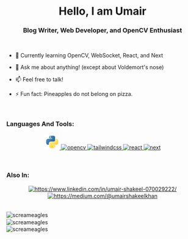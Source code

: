 <h1 align="center">Hello, I am Umair</h1>
<h3 align="center">Blog Writer, Web Developer, and OpenCV Enthusiast</h3>

<br />

- 🌱 Currently learning OpenCV, WebSocket, React, and Next

- 💬 Ask me about anything! (except about Voldemort's nose)

- 📫 Feel free to talk!

- ⚡ Fun fact: Pineapples do not belong on pizza.

<br />

<h3 align="left">Languages And Tools:</h3>
<p align="center">
  <a href="https://www.python.org" target="_blank" rel="noreferrer">
    <img src="https://raw.githubusercontent.com/devicons/devicon/master/icons/python/python-original.svg" alt="python" width="40" height="40" />
  </a>
  <a href="https://opencv.org/" target="_blank" rel="noreferrer">
    <img src="https://www.vectorlogo.zone/logos/opencv/opencv-icon.svg" alt="opencv" width="40" height="40" />
  </a>
  <a href="https://tailwindcss.com/" target="_blank" rel="noreferrer">
    <img src="https://www.vectorlogo.zone/logos/tailwindcss/tailwindcss-icon.svg" alt="tailwindcss" width="40" height="40" />
  </a>
  <a href="https://react.dev/" target="_blank" rel="noreferrer">
    <img src="https://www.vectorlogo.zone/logos/reactjs/reactjs-icon.svg" alt="react" width="40" height="40" />
  </a>
  <a href="https://nextjs.org/" target="_blank" rel="noreferrer">
    <img src="https://www.vectorlogo.zone/logos/nextjs/nextjs-icon.svg" alt="next" width="40" height="40" />
  </a>
<!--   <a href="https://www.mysql.com/" target="_blank" rel="noreferrer">
    <img src="https://raw.githubusercontent.com/devicons/devicon/master/icons/mysql/mysql-original-wordmark.svg" alt="mysql" width="40" height="40" />
  </a> -->
<!--   <a href="https://www.php.net" target="_blank" rel="noreferrer">
    <img src="https://raw.githubusercontent.com/devicons/devicon/master/icons/php/php-original.svg" alt="php" width="40" height="40" />
  </a> -->
</p>

<br />

<h3 align="left">Also In:</h3>
<p align="center">
<a href="https://www.linkedin.com/in/umair-shakeel-070029222/" target="_blank"><img align="center" src="https://raw.githubusercontent.com/rahuldkjain/github-profile-readme-generator/master/src/images/icons/Social/linked-in-alt.svg" alt="https://www.linkedin.com/in/umair-shakeel-070029222/" height="30" width="40" /></a>
<a href="https://medium.com/@umairshakeelkhan" target="_blank"><img align="center" src="https://www.vectorlogo.zone/logos/medium/medium-tile.svg" alt="https://medium.com/@umairshakeelkhan" height="50" width="50" /></a>
<!-- <a href="https://www.kaggle.com/umairshakeel" target="_blank"><img align="center" src="https://www.vectorlogo.zone/logos/kaggle/kaggle-icon.svg" alt="https://www.kaggle.com/umairshakeel" height="30" width="30" /></a> -->
<!-- <a href="https://www.instagram.com/umair_122021/?hl=en" target="_blank"><img align="center" src="https://raw.githubusercontent.com/rahuldkjain/github-profile-readme-generator/master/src/images/icons/Social/instagram.svg" alt="https://www.instagram.com/umair_122021/?hl=en" height="30" width="40" /></a> -->
</p>

<br>

<img align="center" src="https://github-readme-stats.vercel.app/api/top-langs?username=screameagles&show_icons=true&locale=en&layout=compact" alt="screameagles" />

<br />

<img align="center" src="https://github-readme-stats.vercel.app/api?username=screameagles&show_icons=true&locale=en" alt="screameagles" />

<br />

<img align="center" src="https://github-readme-streak-stats.herokuapp.com/?user=screameagles&" alt="screameagles" />

